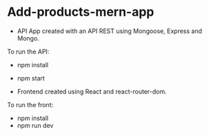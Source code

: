 # Add-products-mern-app

- API
App created with an API REST using Mongoose, Express and Mongo.

To run the API:
- npm install
- npm start


- Frontend created using React and react-router-dom.

To run the front:
- npm install
- npm run dev
